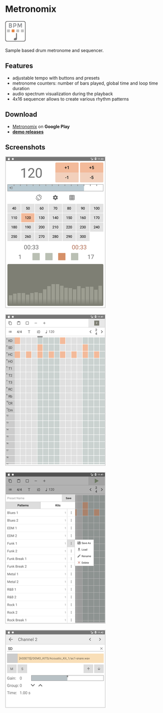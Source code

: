 # Metronomix

![Icon](_img/icon.png)

Sample based drum metronome and sequencer.

## Features

- adjustable tempo with buttons and presets
- metronome counters: number of bars played, global time and loop time duration
- audio spectrum visualization during the playback
- 4x16 sequencer allows to create various rhythm patterns

## Download

- [Metronomix](https://play.google.com/store/apps/details?id=org.mortalis.metronomix) on **Google Play**
- [**demo releases**](https://github.com/mortalis13/Metronomix/releases)

## Screenshots

![Image_1](_img/metronomix-1_3.png)<br><br>
![Image_2](_img/metronomix-2_3.png)<br><br>
![Image_3](_img/metronomix-3_3.png)<br><br>
![Image_4](_img/metronomix-4_3.png)<br><br>
